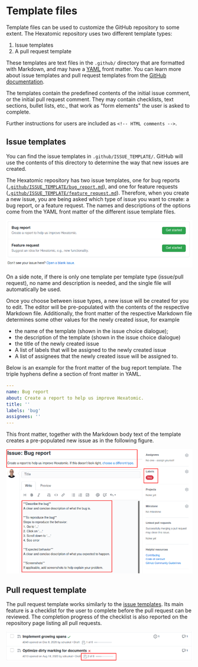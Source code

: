 # Template files

Template files can be used to customize the GitHub repository to some extent.
The Hexatomic repository uses two different template types:

1. Issue templates
2. A pull request template

These templates are text files in the `.github/` directory that are formatted with Markdown, and may have a [YAML](https://yaml.org/) front matter.
You can learn more about issue templates and pull request templates from the [GitHub documentation](https://docs.github.com/en/communities/using-templates-to-encourage-useful-issues-and-pull-requests/about-issue-and-pull-request-templates).

The templates contain the predefined contents of the initial issue comment, or the initial pull request comment.
They may contain checklists, text sections, bullet lists, etc., that work as "form elements" the user is asked to complete.

Further instructions for users are included as `<!-- HTML comments -->`.

## Issue templates

You can find the issue templates in `.github/ISSUE_TEMPLATE/`.
GitHub will use the contents of this directory to determine the way that new issues are created.

The Hexatomic repository has two issue templates, one for bug reports ([`.github/ISSUE_TEMPLATE/bug_report.md`]()), and one for feature requests ([`.github/ISSUE_TEMPLATE/feature_request.md`]()).
Therefore, when you create a new issue, you are being asked which type of issue you want to create: a bug report, or a feature request.
The names and descriptions of the options come from the YAML front matter of the different issue template files.

![The user is presented with a choice of issue templates when creating a new issue.](template-choice.png)

On a side note, if there is only one template per template type (issue/pull request), no name and description is needed, and the single file will automatically be used.

Once you choose between issue types, a new issue will be created for you to edit.
The editor will be pre-populated with the contents of the respective Markdown file.
Additionally, the front matter of the respective Markdown file determines some other values for the newly created issue, for example

- the name of the template (shown in the issue choice dialogue);
- the description of the template (shown in the issue choice dialogue)
- the title of the newly created issue
- A list of labels that will be assigned to the newly created issue
- A list of assignees that the newly created issue will be assigned to.

Below is an example for the front matter of the bug report template. 
The triple hyphens define a section of front matter in YAML.

```yaml
---
name: Bug report
about: Create a report to help us improve Hexatomic.
title: ''
labels: 'bug'
assignees: ''
---
```

This front matter, together with the Markdown body text of the template creates a pre-populated new issue as in the following figure.

![This front matter, together with the Markdown body text of the template creates a pre-populated new issue.](new-bug-report.png)

## Pull request template

The pull request template works similarly to the [issue templates](#issue-templates).
Its main feature is a checklist for the user to complete before the pull request can be reviewed.
The completion progress of the checklist is also reported on the repository page listing all pull requests.

![The completion progress of the checklist for a pull request is also reported on the repository page listing all pull requests.](pr-checklist.png)
